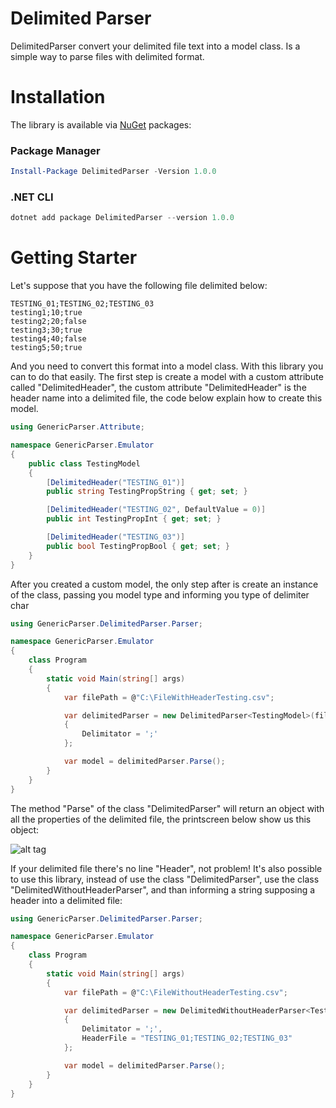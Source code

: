 # Delimited Parser
DelimitedParser convert your delimited file text into a model class. Is a simple way to parse files with delimited format.

# Installation

The library is available via [NuGet](https://www.nuget.org/packages/DelimitedParser/) packages:

### Package Manager

```powershell
Install-Package DelimitedParser -Version 1.0.0
```

### .NET CLI

```powershell
dotnet add package DelimitedParser --version 1.0.0
```

# Getting Starter

Let's suppose that you have the following file delimited below:

```csv
TESTING_01;TESTING_02;TESTING_03
testing1;10;true
testing2;20;false
testing3;30;true
testing4;40;false
testing5;50;true
```

And you need to convert this format into a model class. With this library you can to do that easily. The first step is create a model with a custom attribute called "DelimitedHeader", the custom attribute "DelimitedHeader" is the header  name into a delimited file, the code below explain how to create this model.

```c#
using GenericParser.Attribute;

namespace GenericParser.Emulator
{
    public class TestingModel
    {
        [DelimitedHeader("TESTING_01")]
        public string TestingPropString { get; set; }

        [DelimitedHeader("TESTING_02", DefaultValue = 0)]
        public int TestingPropInt { get; set; }

        [DelimitedHeader("TESTING_03")]
        public bool TestingPropBool { get; set; }
    }
}
```

After you created a custom model, the only step after is create an instance of the class, passing you model type and informing you type of delimiter char

```c#
using GenericParser.DelimitedParser.Parser;

namespace GenericParser.Emulator
{
    class Program
    {
        static void Main(string[] args)
        {
            var filePath = @"C:\FileWithHeaderTesting.csv";

            var delimitedParser = new DelimitedParser<TestingModel>(filePath)
            {
                Delimitator = ';'
            };

            var model = delimitedParser.Parse();
        }
    }
}

```

The method "Parse" of the class "DelimitedParser" will return an object with all the properties of the delimited file, the printscreen below show us this object:

![alt tag](http://www.nathalianutricionista.com.br/railson/screenshotC%23.jpg "Description goes here")


If your delimited file there's no line "Header", not problem! It's also possible to use this library, instead of use the class "DelimitedParser", use the class "DelimitedWithoutHeaderParser", and than informing a string supposing a header into a delimited file:

```c#
using GenericParser.DelimitedParser.Parser;

namespace GenericParser.Emulator
{
    class Program
    {
        static void Main(string[] args)
        {
            var filePath = @"C:\FileWithoutHeaderTesting.csv";

            var delimitedParser = new DelimitedWithoutHeaderParser<TestingModel>(filePath)
            {
                Delimitator = ';',
                HeaderFile = "TESTING_01;TESTING_02;TESTING_03"
            };

            var model = delimitedParser.Parse();
        }
    }
}
```
